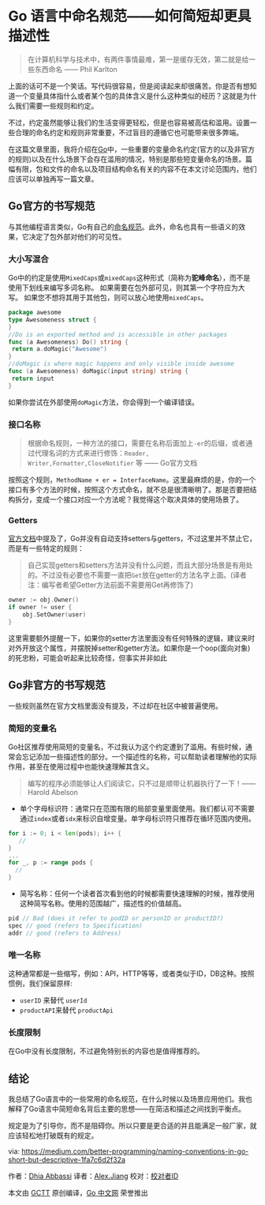 # Go 语言中命名规范——如何简短却更具描述性

> 在计算机科学与技术中，有两件事情最难，第一是缓存无效，第二就是给一些东西命名 —— Phil Karlton

上面的话可不是一个笑话。写代码很容易，但是阅读起来却很痛苦。你是否有想知道一个变量具体指什么或者某个包的具体含义是什么这种类似的经历？这就是为什么我们需要一些规则和约定。

不过，约定虽然能够让我们的生活变得更轻松，但是也容易被高估和滥用。设置一些合理的命名约定和规则非常重要，不过盲目的遵循它也可能带来很多弊端。

在这篇文章里面，我将介绍在[Go](https://golang.org/)中，一些重要的变量命名约定(官方的以及非官方的规则)以及在什么场景下会存在滥用的情况，特别是那些短变量命名的场景。篇幅有限，包和文件的命名以及项目结构命名有关的内容不在本文讨论范围内，他们应该可以单独再写一篇文章。

## Go官方的书写规范

与其他编程语言类似，Go有自己的[命名规范](https://golang.org/doc/effective_go.html#names)。此外，命名也具有一些语义的效果，它决定了包外部对他们的可见性。

### 大小写混合

Go中的约定是使用`MixedCaps`或`mixedCaps`这种形式（简称为**驼峰命名**），而不是使用下划线来编写多词名称。 如果需要在包外部可见，则其第一个字符应为大写。 如果您不想将其用于其他包，则可以放心地使用`mixedCaps`。

```go
package awesome
type Awesomeness struct {
}
//Do is an exported method and is accessible in other packages
func (a Awesomeness) Do() string {
 return a.doMagic("Awesome")
}
//doMagic is where magic happens and only visible inside awesome 
func (a Awesomeness) doMagic(input string) string {
 return input
}
```

如果你尝试在外部使用`doMagic`方法，你会得到一个编译错误。

### 接口名称

> 根据命名规则，一种方法的接口，需要在名称后面加上`-er`的后缀，或者通过代理名词的方式来进行修饰：`Reader, Writer,Formatter,CloseNotifier` 等 —— Go官方文档

按照这个规则，`MethodName + er = InterfaceName`。这里最麻烦的是，你的一个接口有多个方法的时候，按照这个方式命名，就不总是很清晰明了。那是否要把结构拆分，变成一个接口对应一个方法呢？我觉得这个取决具体的使用场景了。

### Getters

[官方文档](https://golang.org/doc/effective_go.html#Getters)中提及了，Go并没有自动支持setters与getters，不过这里并不禁止它，而是有一些特定的规则：

> 自己实现getters和setters方法并没有什么问题，而且大部分场景是有用处的。不过没有必要也不需要一直把`Get`放在getter的方法名字上面。(译者注：编写者希望Getter方法前面不需要用Get再修饰了)

```go
owner := obj.Owner()
if owner != user {
    obj.SetOwner(user)
}
```

这里需要额外提醒一下，如果你的setter方法里面没有任何特殊的逻辑，建议来时对外开放这个属性，并摆脱掉setter和getter方法。如果你是一个oop(面向对象)的死忠粉，可能会听起来比较奇怪，但事实并非如此

## Go非官方的书写规范

一些规则虽然在官方文档里面没有提及，不过却在社区中被普遍使用。

### 简短的变量名

Go社区推荐使用简短的变量名，不过我认为这个约定遭到了滥用。有些时候，通常会忘记添加一些描述性的部分。一个描述性的名称，可以帮助读者理解他的实际作用，甚至在使用过程中也能快速理解其含义。

> 编写的程序必须能够让人们阅读它，只不过是顺带让机器执行了一下！—— Harold Abelson

- 单个字母标识符：通常只在范围有限的局部变量里面使用。我们都认可不需要通过`index`或者`idx`来标识自增变量。单字母标识符只推荐在循环范围内使用。

```go
for i := 0; i < len(pods); i++ {
   //
}
...
for _, p := range pods {
  //
}
```

- 简写名称：任何一个读者首次看到他的时候都需要快速理解的时候，推荐使用这种简写名称。使用的范围越广，描述性的价值越高。

```go
pid // Bad (does it refer to podID or personID or productID?)
spec // good (refers to Specification)
addr // good (refers to Address)
```

### 唯一名称

这种通常都是一些缩写，例如：API，HTTP等等，或者类似于ID，DB这种。按照惯例，我们保留原样:

- `userID` 来替代 `userId`
- `productAPI`来替代 `productApi`

### 长度限制

在Go中没有长度限制，不过避免特别长的内容也是值得推荐的。

## 结论

我总结了Go语言中的一些常用的命名规范，在什么时候以及场景应用他们。我也解释了Go语言中简短命名背后主要的思想——在简洁和描述之间找到平衡点。

规定是为了引导你，而不是阻碍你。所以只要是更合适的并且能满足一般厂家，就应该轻松地打破既有的规定。

via: https://medium.com/better-programming/naming-conventions-in-go-short-but-descriptive-1fa7c6d2f32a

作者：[Dhia Abbassi](https://medium.com/@dhiatn)
译者：[Alex.Jiang](https://github.com/JYSDeveloper)
校对：[校对者ID](https://github.com/校对者ID)

本文由 [GCTT](https://github.com/studygolang/GCTT) 原创编译，[Go 中文网](https://studygolang.com/) 荣誉推出











